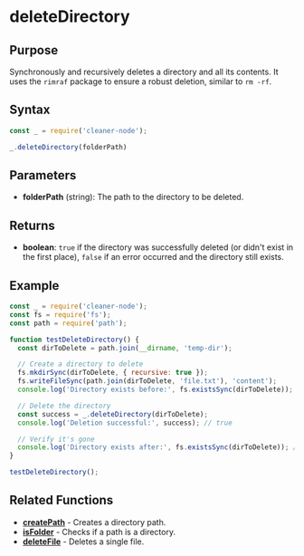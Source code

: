 # deleteDirectory

## Purpose
Synchronously and recursively deletes a directory and all its contents. It uses the `rimraf` package to ensure a robust deletion, similar to `rm -rf`.

## Syntax
```javascript
const _ = require('cleaner-node');

_.deleteDirectory(folderPath)
```

## Parameters
- **folderPath** (string): The path to the directory to be deleted.

## Returns
- **boolean**: `true` if the directory was successfully deleted (or didn't exist in the first place), `false` if an error occurred and the directory still exists.

## Example
```javascript
const _ = require('cleaner-node');
const fs = require('fs');
const path = require('path');

function testDeleteDirectory() {
  const dirToDelete = path.join(__dirname, 'temp-dir');

  // Create a directory to delete
  fs.mkdirSync(dirToDelete, { recursive: true });
  fs.writeFileSync(path.join(dirToDelete, 'file.txt'), 'content');
  console.log('Directory exists before:', fs.existsSync(dirToDelete)); // true

  // Delete the directory
  const success = _.deleteDirectory(dirToDelete);
  console.log('Deletion successful:', success); // true

  // Verify it's gone
  console.log('Directory exists after:', fs.existsSync(dirToDelete)); // false
}

testDeleteDirectory();
```

## Related Functions
- **[createPath](./create-path.md)** - Creates a directory path.
- **[isFolder](./is-folder.md)** - Checks if a path is a directory.
- **[deleteFile](./delete-file.md)** - Deletes a single file. 